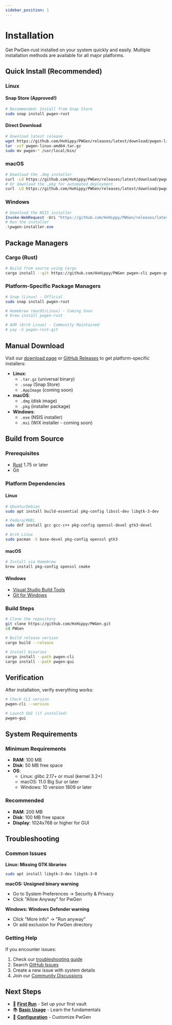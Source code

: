 ```yaml
---
sidebar_position: 1
---
```


# Installation

Get PwGen-rust installed on your system quickly and easily. Multiple installation methods are available for all major platforms.

## Quick Install (Recommended)

### Linux

#### Snap Store (Approved!)
```bash
# Recommended: Install from Snap Store
sudo snap install pwgen-rust
```

#### Direct Download
```bash
# Download latest release
wget https://github.com/HxHippy/PWGen/releases/latest/download/pwgen-linux-amd64.tar.gz
tar -xzf pwgen-linux-amd64.tar.gz
sudo mv pwgen-* /usr/local/bin/
```

### macOS

```bash
# Download the .dmg installer
curl -LO https://github.com/HxHippy/PWGen/releases/latest/download/pwgen-macos.dmg
# Or download the .pkg for automated deployment
curl -LO https://github.com/HxHippy/PWGen/releases/latest/download/pwgen-macos.pkg
```

### Windows

```powershell
# Download the NSIS installer
Invoke-WebRequest -Uri "https://github.com/HxHippy/PWGen/releases/latest/download/pwgen-installer.exe" -OutFile "pwgen-installer.exe"
# Run the installer
.\pwgen-installer.exe
```

## Package Managers

### Cargo (Rust)

```bash
# Build from source using Cargo
cargo install --git https://github.com/HxHippy/PWGen pwgen-cli pwgen-gui
```

### Platform-Specific Package Managers

```bash
# Snap (Linux) - Official
sudo snap install pwgen-rust

# Homebrew (macOS/Linux) - Coming Soon
# brew install pwgen-rust

# AUR (Arch Linux) - Community Maintained
# yay -S pwgen-rust-git
```

## Manual Download

Visit our [download page](/download) or [GitHub Releases](https://github.com/HxHippy/PWGen/releases/latest) to get platform-specific installers:

- **Linux**: 
  - `.tar.gz` (universal binary)
  - `.snap` (Snap Store)
  - `.AppImage` (coming soon)
- **macOS**: 
  - `.dmg` (disk image)
  - `.pkg` (installer package)
- **Windows**: 
  - `.exe` (NSIS installer)
  - `.msi` (WiX installer - coming soon)

## Build from Source

### Prerequisites

- [Rust](https://rustup.rs/) 1.75 or later
- Git

### Platform Dependencies

#### Linux

```bash
# Ubuntu/Debian
sudo apt install build-essential pkg-config libssl-dev libgtk-3-dev

# Fedora/RHEL  
sudo dnf install gcc gcc-c++ pkg-config openssl-devel gtk3-devel

# Arch Linux
sudo pacman -S base-devel pkg-config openssl gtk3
```

#### macOS

```bash
# Install via Homebrew
brew install pkg-config openssl cmake
```

#### Windows

- [Visual Studio Build Tools](https://visualstudio.microsoft.com/downloads/#build-tools-for-visual-studio-2022)
- [Git for Windows](https://git-scm.com/download/win)

### Build Steps

```bash
# Clone the repository
git clone https://github.com/HxHippy/PWGen.git
cd PWGen

# Build release version
cargo build --release

# Install binaries
cargo install --path pwgen-cli
cargo install --path pwgen-gui
```

## Verification

After installation, verify everything works:

```bash
# Check CLI version
pwgen-cli --version

# Launch GUI (if installed)
pwgen-gui
```

## System Requirements

### Minimum Requirements

- **RAM**: 100 MB
- **Disk**: 50 MB free space
- **OS**: 
  - Linux: glibc 2.17+ or musl (kernel 3.2+)
  - macOS: 11.0 Big Sur or later
  - Windows: 10 version 1809 or later

### Recommended

- **RAM**: 200 MB
- **Disk**: 100 MB free space
- **Display**: 1024x768 or higher for GUI

## Troubleshooting

### Common Issues

**Linux: Missing GTK libraries**
```bash
sudo apt install libgtk-3-dev libgtk-3-0
```

**macOS: Unsigned binary warning**
- Go to System Preferences → Security & Privacy
- Click "Allow Anyway" for PwGen

**Windows: Windows Defender warning**
- Click "More info" → "Run anyway"
- Or add exclusion for PwGen directory

### Getting Help

If you encounter issues:

1. Check our [troubleshooting guide](../user-guide/troubleshooting)
2. Search [GitHub Issues](https://github.com/HxHippy/PWGen/issues)
3. Create a new issue with system details
4. Join our [Community Discussions](https://github.com/HxHippy/PWGen/discussions)

## Next Steps

- 🚀 **[First Run](first-run)** - Set up your first vault
- 📚 **[Basic Usage](basic-usage)** - Learn the fundamentals
- 🔧 **[Configuration](../user-guide/configuration)** - Customize PwGen